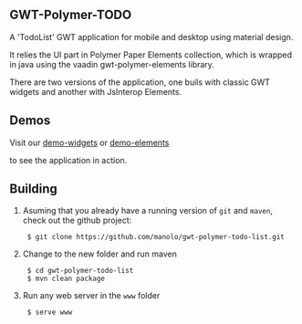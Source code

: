 ## GWT-Polymer-TODO

A 'TodoList' GWT application for mobile and desktop using material design.

It relies the UI part in Polymer Paper Elements collection, which is wrapped in java using 
the vaadin gwt-polymer-elements library.

There are two versions of the application, one buils with classic GWT widgets and another
with JsInterop Elements.

## Demos
 Visit our 
   [demo-widgets](http://manolo.github.io/gwt-polymer-todo/www/TodoListWidgets.html)
 or
   [demo-elements](http://manolo.github.io/gwt-polymer-todo/www/TodoListElements.html)

to see the application in action.

## Building

1. Asuming that you already have a running version of `git` and `maven`, check out the github project:

        $ git clone https://github.com/manolo/gwt-polymer-todo-list.git

2. Change to the new folder and run maven

        $ cd gwt-polymer-todo-list
        $ mvn clean package

3. Run any web server in the `www` folder

        $ serve www

